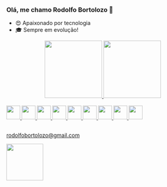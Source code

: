 ### Olá, me chamo Rodolfo Bortolozo 👋

- 😍 Apaixonado por tecnologia
- 🎓 Sempre em evolução!

<div align="center">
  <a href="https://github.com/rodolfobortolozo">
  <img height="150em" src="https://github-readme-stats.vercel.app/api?username=rodolfobortolozo&show_icons=true&theme=cobalt&include_all_commits=true&count_private=true"/>
  <img height="150em" src="https://github-readme-stats.vercel.app/api/top-langs/?username=rodolfobortolozo&layout=compact&langs_count=7&theme=cobalt"/>
</div>
 
 <div style="display: inline_block"><br>
  <img src="https://cdn.jsdelivr.net/gh/devicons/devicon/icons/angularjs/angularjs-original.svg" height="36" width="36" />   
  <img src="https://cdn.jsdelivr.net/gh/devicons/devicon/icons/vscode/vscode-original.svg" height="36" width="36" />  
  <img src="https://cdn.jsdelivr.net/gh/devicons/devicon/icons/javascript/javascript-original.svg" height="36" width="36" />
  <img src="https://cdn.jsdelivr.net/gh/devicons/devicon/icons/python/python-original.svg" height="36" width="36"/>
  <img src="https://cdn.jsdelivr.net/gh/devicons/devicon/icons/java/java-original.svg" height="36" width="36"/>
  <img src="https://cdn.jsdelivr.net/gh/devicons/devicon/icons/jupyter/jupyter-original-wordmark.svg" height="36" width="36" />
  <img src="https://cdn.jsdelivr.net/gh/devicons/devicon/icons/oracle/oracle-original.svg" height="36" width="36" />
  <img src="https://cdn.jsdelivr.net/gh/devicons/devicon/icons/mysql/mysql-original.svg" height="36" width="36" />
            <img src="https://cdn.jsdelivr.net/gh/devicons/devicon/icons/postgresql/postgresql-original.svg" height="36" width="36"/>
          
          
          
 </div>
  
  ##
  <a href = "mailto:rodolfobortolozo@gmail.com">rodolfobortolozo@gmail.com</a>
<div> 
  <a href="https://www.linkedin.com/in/rodolfobortolozo/" target="_blank"><img src="https://cdn.jsdelivr.net/gh/devicons/devicon/icons/linkedin/linkedin-original-wordmark.svg" height="96" width="96" target="_blank"></a> 
  

  
</div>
